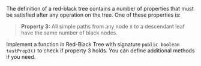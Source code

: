 The definition of a red-black tree contains a number of properties that must be satisfied after any operation on the tree. One of these properties is:

> **Property 3:** All simple paths from any node x to a descendant leaf have the same number of black nodes.

Implement a function in Red-Black Tree with signature `public boolean testProp3()` to check if property 3 holds. You can define additional methods if you need.